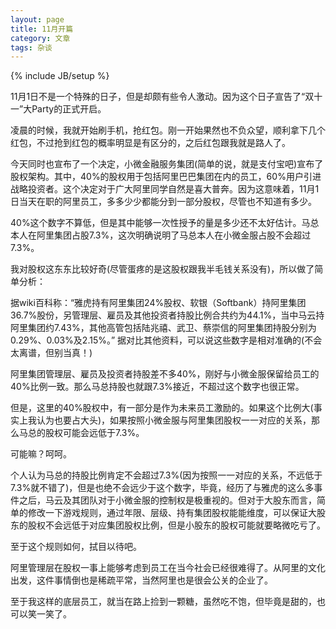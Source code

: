 ```yaml
---
layout: page 
title: 11月开篇  
category: 文章 
tags: 杂谈  
---
```


{% include JB/setup %}

11月1日不是一个特殊的日子，但是却颇有些令人激动。因为这个日子宣告了“双十一”大Party的正式开启。  

凌晨的时候，我就开始刷手机，抢红包。刚一开始果然也不负众望，顺利拿下几个红包，不过抢到红包的概率明显是有区分的，之后红包跟我就是路人了。

今天同时也宣布了一个决定，小微金融服务集团(简单的说，就是支付宝吧)宣布了股权架构。其中，40%的股权用于包括阿里巴巴集团在内的员工，60%用户引进战略投资者。这个决定对于广大阿里同学自然是喜大普奔。因为这意味着，11月1日当天在职的阿里员工，多多少少都能分到一部分股权，尽管也不知道有多少。

40%这个数字不算低，但是其中能够一次性授予的量是多少还不太好估计。马总本人在阿里集团占股7.3%，这次明确说明了马总本人在小微金服占股不会超过7.3%。

我对股权这东东比较好奇(尽管蛋疼的是这股权跟我半毛钱关系没有)，所以做了简单分析：

据wiki百科称：“雅虎持有阿里集团24%股权、软银（Softbank）持阿里集团36.7%股份，另管理层、雇员及其他投资者持股比例合共约为44.1%，当中马云持阿里集团约7.43%，其他高管包括陆兆禧、武卫、蔡崇信的阿里集团持股分别为0.29%、0.03%及2.15%。” 据对比其他资料，可以说这些数字是相对准确的(不会太离谱，但别当真！)

阿里集团管理层、雇员及投资者持股差不多40%，刚好与小微金服保留给员工的40%比例一致。那么马总持股也就跟7.3%接近，不超过这个数字也很正常。

但是，这里的40%股权中，有一部分是作为未来员工激励的。如果这个比例大(事实上我认为也要占大头)，如果按照小微金服与阿里集团股权一一对应的关系，那么马总的股权可能会远低于7.3%。

可能嘛？呵呵。

个人认为马总的持股比例肯定不会超过7.3%(因为按照一一对应的关系，不远低于7.3%就不错了)，但是也绝不会远少于这个数字，毕竟，经历了与雅虎的这么多事件之后，马云及其团队对于小微金服的控制权是极重视的。但对于大股东而言，简单的修改一下游戏规则，通过年限、层级、持有集团股权能能维度，可以保证大股东的股权不会远低于对应集团股权比例，但是小股东的股权可能就要略微吃亏了。  

至于这个规则如何，拭目以待吧。

阿里管理层在股权一事上能够考虑到员工在当今社会已经很难得了。从阿里的文化出发，这件事情倒也是稀疏平常，当然阿里也是很会公关的企业了。

至于我这样的底层员工，就当在路上捡到一颗糖，虽然吃不饱，但毕竟是甜的，也可以笑一笑了。
